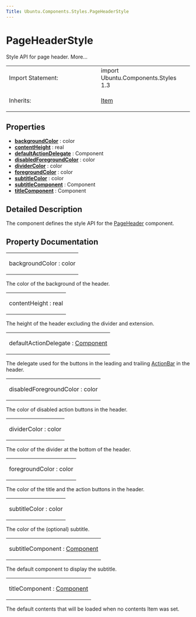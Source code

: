 ```yaml
---
Title: Ubuntu.Components.Styles.PageHeaderStyle
---
```

        
PageHeaderStyle
===============

<span class="subtitle"></span>
Style API for page header. More...

<table>
<colgroup>
<col width="50%" />
<col width="50%" />
</colgroup>
<tbody>
<tr class="odd">
<td>Import Statement:</td>
<td>import Ubuntu.Components.Styles 1.3</td>
</tr>
<tr class="even">
<td>Inherits:</td>
<td><p><a href="../../sdk-14.10/QtQuick.Item.md">Item</a></p></td>
</tr>
</tbody>
</table>

<span id="properties"></span>
Properties
----------

-   ****[backgroundColor](#backgroundColor-prop)**** : color
-   ****[contentHeight](#contentHeight-prop)**** : real
-   ****[defaultActionDelegate](#defaultActionDelegate-prop)**** : Component
-   ****[disabledForegroundColor](#disabledForegroundColor-prop)**** : color
-   ****[dividerColor](#dividerColor-prop)**** : color
-   ****[foregroundColor](#foregroundColor-prop)**** : color
-   ****[subtitleColor](#subtitleColor-prop)**** : color
-   ****[subtitleComponent](#subtitleComponent-prop)**** : Component
-   ****[titleComponent](#titleComponent-prop)**** : Component

<span id="details"></span>
Detailed Description
--------------------

The component defines the style API for the [PageHeader](../Ubuntu.Components.PageHeader.md) component.

Property Documentation
----------------------

<table>
<colgroup>
<col width="100%" />
</colgroup>
<tbody>
<tr class="odd">
<td><p><span id="backgroundColor-prop"></span><span class="name">backgroundColor</span> : <span class="type">color</span></p></td>
</tr>
</tbody>
</table>

The color of the background of the header.

<table>
<colgroup>
<col width="100%" />
</colgroup>
<tbody>
<tr class="odd">
<td><p><span id="contentHeight-prop"></span><span class="name">contentHeight</span> : <span class="type">real</span></p></td>
</tr>
</tbody>
</table>

The height of the header excluding the divider and extension.

<table>
<colgroup>
<col width="100%" />
</colgroup>
<tbody>
<tr class="odd">
<td><p><span id="defaultActionDelegate-prop"></span><span class="name">defaultActionDelegate</span> : <span class="type"><a href="../../sdk-14.10/QtQml.Component.md">Component</a></span></p></td>
</tr>
</tbody>
</table>

The delegate used for the buttons in the leading and trailing [ActionBar](../Ubuntu.Components.ActionBar.md) in the header.

<table>
<colgroup>
<col width="100%" />
</colgroup>
<tbody>
<tr class="odd">
<td><p><span id="disabledForegroundColor-prop"></span><span class="name">disabledForegroundColor</span> : <span class="type">color</span></p></td>
</tr>
</tbody>
</table>

The color of disabled action buttons in the header.

<table>
<colgroup>
<col width="100%" />
</colgroup>
<tbody>
<tr class="odd">
<td><p><span id="dividerColor-prop"></span><span class="name">dividerColor</span> : <span class="type">color</span></p></td>
</tr>
</tbody>
</table>

The color of the divider at the bottom of the header.

<table>
<colgroup>
<col width="100%" />
</colgroup>
<tbody>
<tr class="odd">
<td><p><span id="foregroundColor-prop"></span><span class="name">foregroundColor</span> : <span class="type">color</span></p></td>
</tr>
</tbody>
</table>

The color of the title and the action buttons in the header.

<table>
<colgroup>
<col width="100%" />
</colgroup>
<tbody>
<tr class="odd">
<td><p><span id="subtitleColor-prop"></span><span class="name">subtitleColor</span> : <span class="type">color</span></p></td>
</tr>
</tbody>
</table>

The color of the (optional) subtitle.

<table>
<colgroup>
<col width="100%" />
</colgroup>
<tbody>
<tr class="odd">
<td><p><span id="subtitleComponent-prop"></span><span class="name">subtitleComponent</span> : <span class="type"><a href="../../sdk-14.10/QtQml.Component.md">Component</a></span></p></td>
</tr>
</tbody>
</table>

The default component to display the subtitle.

<table>
<colgroup>
<col width="100%" />
</colgroup>
<tbody>
<tr class="odd">
<td><p><span id="titleComponent-prop"></span><span class="name">titleComponent</span> : <span class="type"><a href="../../sdk-14.10/QtQml.Component.md">Component</a></span></p></td>
</tr>
</tbody>
</table>

The default contents that will be loaded when no contents Item was set.

